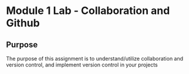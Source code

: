 # Module 1 Lab - Collaboration and Github

## Purpose
The purpose of this assignment is to understand/utilize collaboration and version control,
and implement version control in your projects


